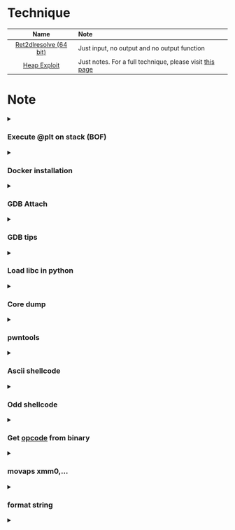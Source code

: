 # Technique

| Name | Note |
| :---: | :--- |
| [Ret2dlresolve (64 bit)](Ret2dlresolve-64bit) | Just input, no output and no output function |
| [Heap Exploit](Heap-Exploitation) | Just notes. For a full technique, please visit [this page](https://github.com/shellphish/how2heap) |

# Note

<details>
<summary><h3>Execute @plt on stack (BOF)</h3></summary>
<p>

- 32 bit:
```
payload = b'A'*<x>        # Padding
payload += p32(<@plt> / libc.sym['<function name>'])
payload += p32(<return address>)
payload += p32(<arg1>)
payload += p32(<arg2>)
...
```

- 64 bit:
```
payload = b'A'*<x>             # Padding
payload += p64(pop_rdi)
payload += p64(<arg1>)
payload += p64(pop_rsi_r15)
payload += p64(<arg2>)
payload += p64(<any byte>)     # Padding
payload += p64(@plt / libc.sym['<function name>'])
payload += p32(<return address>)
```

</p>
</details>

<details>
<summary><h3>Docker installation</h3></summary>
<p>

Install [docker](https://stackoverflow.com/questions/57025264/installing-docker-on-parrot-os) on parrot:

```
sudo apt install docker.io
```

Install [docker-compose](https://docs.docker.com/compose/install/linux/) for convinient command. If you get errot `Unable to locate package docker-compose-plugin`, please read [this blog](https://dothanhlong.org/cai-docker-compose-tren-ubuntu-linux/) to install another way

</p>
</details>

<details>
<summary><h3>GDB Attach</h3></summary>
<p>

Using [x-terminal-emulator](https://www.systutorials.com/docs/linux/man/1-x-terminal-emulator/) to create popup shell and pass command in a file.

### Intel debug

```python
def GDB():     # *NIX machine
    command = '''
    '''
    with open('/tmp/command.gdb', 'wt') as f:
        f.write(command)
    subprocess.Popen(['/usr/bin/x-terminal-emulator', '--geometry', '960x1080+960+0', '-e', 'gdb', '-p', str(p.pid), '-x', '/tmp/command.gdb'])
    input()
```

```python
def GDB():     # Wsl2
    import os
    script = '''
    #!/bin/sh

    cd <Path_to_folder_contain_running_binary>
    '''
    script += f'gdb -p {p.pid} -x /tmp/command.gdb'
    with open('/tmp/script.sh', 'w') as f: f.write(script)
    os.system("chmod +x /tmp/script.sh")

    command = '''
    '''
    with open('/tmp/command.gdb', 'w') as f: f.write(command)
    q = process(f'cmd.exe /c start C:\\Windows\\system32\\wsl.exe /tmp/script.sh'.split())
    input()
```

### Arm debug

```python
def GDB(filename, port):
    q = process(f"/usr/bin/x-terminal-emulator --geometry 960x1080+960+0 -x gdb-multiarch -q --nh -ex 'source ~/.gef-283690ae9bfcecbb3deb80cd275d327c46b276b5.py' -ex 'set architecture arm64' -ex 'file {filename}' -ex 'target remote localhost:{port}'", shell=True)


port = 1234
filename = ''
p = process(f'qemu-aarch64 -L /usr/aarch64-linux-gnu -g {port} {filename}'.split())
GDB(filename, port)
```

### Kernel debug (add before qemu command, add `-s` to qemu, using wsl2 ubuntu 20.04)

```bash
command="-nx"
command="${command} -ex 'set disassembly-flavor intel'"
command="${command} -ex 'set pagination off'"
command="${command} -ex 'set confirm off'"
command="${command} -ex 'target remote localhost:1234'"
command="${command} -ex 'display/x \$rax'"
command="${command} -ex 'display/x \$rbx'"
command="${command} -ex 'display/x \$rcx'"
command="${command} -ex 'display/x \$rdx'"
command="${command} -ex 'display/x \$rdi'"
command="${command} -ex 'display/x \$rsi'"
command="${command} -ex 'display/x \$rbp'"
command="${command} -ex 'display/x \$rsp'"
command="${command} -ex 'display/x \$r8'"
command="${command} -ex 'display/x \$r9'"
command="${command} -ex 'display/x \$r10'"
command="${command} -ex 'display/x \$r11'"
command="${command} -ex 'display/x \$r12'"
command="${command} -ex 'display/x \$r13'"
command="${command} -ex 'display/x \$r14'"
command="${command} -ex 'display/x \$r15'"
command="${command} -ex 'display/10i \$rip'"
command="${command} -ex '<addcommandhere>'"
cmd.exe /c "start <wsl2filename> run gdb $command" &
```

### Debug docker process

To debug a process from docker, add this YAML code to docker-compose.yml, the same wilth `expose` ([source](https://stackoverflow.com/questions/42029834/gdb-in-docker-container-returns-ptrace-operation-not-permitted)):

```
cap_add:
- SYS_PTRACE
```

Because my computer doesn't show pid when running container so I use the following way to debug:

```python
import subprocess
from pwn import *

def GDB():
    proc = subprocess.Popen(['ps', 'aux'], stdout=subprocess.PIPE)
    ps = proc.stdout.read().split(b'\n')
    pid = ''
    for i in ps:
        # Change the recognization here
        if b'/home/bacteria/bacteria' in i and b'timeout' not in i:
            pid = i.split()[1].decode()

    # Change command here
    command = '''
    '''
    with open('/tmp/command.gdb', 'wt') as f:
        f.write(command)

    # Need sudo permission
    subprocess.Popen(['sudo', '/usr/bin/x-terminal-emulator', '--geometry', '960x1080+960+0', '-e', 'gdb', '-p', pid, '-x', '/tmp/command.gdb'])
    input()     # input() to make program wait with gdb
```

</p>
</details>

<details>
<summary><h3>GDB tips</h3></summary>
<p>

### Show data when stop

You can read [this blog](https://www.cse.unsw.edu.au/~learn/debugging/modules/gdb_watch_display/) for example.

- watch

```gdb
(gdb) watch <variable_name>
(gdb) info breakpoints    # Viewing both breakpoint and watchpoint
(gdb) disable <watchpoint_number>
```

- display

```gdb
# display <expression/variable_name>
(gdb) display $rax

# display/fmt <expression/variable_name>
(gdb) display/x $rax    # display as hex format

# info display
# delete display <display_number>
(gdb) delete display 1
```

### Disable "Type return to continue..."

I got it from https://stackoverflow.com/questions/28815621/how-to-disable-type-return-to-continue-or-q-return-to-quit-in-gdb

```
(gdb) set pagination off
```

### Disable "Quit anyway?..."

I got it from https://stackoverflow.com/questions/4355978/get-rid-of-quit-anyway-prompt-using-gdb-just-kill-the-process-and-quit

```
(gdb) set confirm off
```

### Reload libc symbol

I found [this blog](http://www.qnx.com/developers/docs/qnxcar2/index.jsp?topic=%2Fcom.qnx.doc.neutrino.prog%2Ftopic%2Fusing_gdb_SharedLibraries.html) with a few commands but the one we will use to reload symbol of libc is:

```gdb
set solib-search-path <path>
```

When run that command with the `<path>` is where the libc (which has symbol) is stored. For example, if the libc is in `/home/user/test` but the gdb path is `/mnt/d/wsl2` and libc doesn't show any symbols, we can run:

```gdb
set solib-search-path /home/user/test
```

The symbol will be loaded!

### Other tips

- `r < <()` can input null byte, `r <<<$()` cannot.

- `flag +/-ZERO` to set or remove flag.

</p>
</details>

<details>
<summary><h3>Load libc in python</h3></summary>
<p>

```python
from ctypes import*

# Load glibc chạy chung với chương trình
glibc = cdll.LoadLibrary('./libc6_2.27-3ubuntu1.4_amd64.so')

# Tạo seed rand với seed bằng time(null)
glibc.srand(glibc.time(None))

# Lấy giá trị random
val = glibc.rand()

print(hex(val))
```

</p>
</details>

<details>
<summary><h3>Core dump</h3></summary>
<p>

To check if core dump is enable or not, run `ulimit -a` and check the line `-c: core file size`

![](images/ulimit-show.png)

String `unlimited` is what we want. If it's not that string, you will want to change back to unlimited with this command:

```bash
ulimit -c unlimited
```

But that is just ulimit soft, which means ulimit just affect current session, current terminal, not the next time. If you want to set it hard, you would like to edit the file `/etc/security/limits.conf` by adding the following line with chosen user:

```
<user>      hard    core        ulimited
```

Now the core dump will be generated when a program get segfault. If you want to know where the core file is saved, run this command to show the default core place:

```bash
cat /proc/sys/kernel/core_pattern
```

Want to debug with that core file? Run these commands:

```bash
gdb <executable file>
...
(gdb) core <core-file>
```

Most useful commands are:

- `bt` (backtrace)
- `info locals` (show values of local variables)
- `info registers` (show values of local variables)
- `frame X` (show values of local variables)
- `up` and `down` (navigate in the stack frame (call chain))

If you want to analyze core file with pwntools, see the session [pwntools](https://github.com/nhtri2003gmail/CTFNote#pwntools) below.

**Reference:**

- https://stackoverflow.com/a/54943610
- https://linuxhint.com/increase-open-file-limit-ubuntu/

</p>
</details>

<details>
<summary><h3>pwntools</h3></summary>
<p>

- Get child pid (way 1): 
```
import os
from pwn import *

p = process(<Some Program>)
child_pid = pwnlib.util.proc.children(os.getpid())[0]
print(child_pid)
```

- Get child pid (way 2):
```
from pwn import *

p = process(<Some Program>)
print(pidof(p))
```

- Get child pid (way 3):
```
from pwn import *

p = process(<Some Program>)
print(p.pid)
```

- ARGS:

```
from pwn import *

# print(args.<ANY NAME IN CAPITAL>)
print(args.MYNAME)
print(args.MYAGE)
```
--> `python run.py MYNAME=Johnathan MYAGE=20`

- [Core](https://docs.pwntools.com/en/stable/elf/corefile.html) file:

```
from pwn import *

p = process('<File>')

p.sendline(b'A'*500)
p.wait()     # Wait until it crash. Core file will be made after crash.
             # If it doesn't crash, check manually to make sure it crash

core = Coredump('./core')

# Read number of data from the specified address
print(core.read(<some address>, <number of byte read>))     # Return byte

# Read until null byte
print(core.string(<some address>))
```

</p>
</details>

<details>
<summary><h3>Ascii shellcode</h3></summary>
<p>

https://blackcloud.me/Linux-shellcode-alphanumeric/

https://nets.ec/Ascii_shellcode

https://github.com/VincentDary/PolyAsciiShellGen

Some special assembly code:

```as
34 30                   xor    al,0x30                : ✓
80 f3 30                xor    bl,0x30                : ✘
80 f1 30                xor    cl,0x30                : ✘
80 f2 30                xor    dl,0x30                : ✘

66 35 30 30             xor    ax,0x3030              : ✓
66 81 f3 30 30          xor    bx,0x3030              : ✘
66 81 f1 30 30          xor    cx,0x3030              : ✘
66 81 f2 30 30          xor    dx,0x3030              : ✘

31 58 20                xor    [eax+0x20],ebx         : ✓
66 31 58 20             xor    [eax+0x20],bx          : ✓
30 78 20                xor    [eax+0x20],bh          : ✓
30 58 20                xor    [eax+0x20],bl          : ✓

You can change between eax, ebx, ecx or edx for both 2 operands for 4 instruction above.

31 44 24 40             xor    [esp+0x40],eax         : ✓ / ✘ (depends)
66 31 44 24 40          xor    [esp+0x40],ax          : ✓ / ✘ (depends)
30 64 24 40             xor    [esp+0x40],ah          : ✓ / ✘ (depends)
30 44 24 40             xor    [esp+0x40],al          : ✓ / ✘ (depends)

6a 30                   push   0x30                   : ✓
68 31 30 00 00          push   0x3031                 : ✓
68 32 31 30 00          push   0x303132               : ✓
68 33 32 31 30          push   0x30313233             : ✓
```

</p>
</details>

<details>
<summary><h3>Odd shellcode</h3></summary>
<p>

https://ctftime.org/writeup/34832

https://marcosvalle.github.io/re/exploit/2018/09/02/odd-even-encoder.html

Some special assembly code:

```as
01 c3                   add    ebx,eax
01 db                   add    ebx,ebx
01 cb                   add    ebx,ecx
01 d3                   add    ebx,edx
01 fb                   add    ebx,edi
01 f3                   add    ebx,esi
01 eb                   add    ebx,ebp
01 e3                   add    ebx,esp
01 c1                   add    ecx,eax
01 d9                   add    ecx,ebx
01 c9                   add    ecx,ecx
01 d1                   add    ecx,edx
01 f9                   add    ecx,edi
01 f1                   add    ecx,esi
01 e9                   add    ecx,ebp
01 e1                   add    ecx,esp
01 c7                   add    edi,eax
01 df                   add    edi,ebx
01 cf                   add    edi,ecx
01 d7                   add    edi,edx
01 ff                   add    edi,edi
01 f7                   add    edi,esi
01 ef                   add    edi,ebp
01 e7                   add    edi,esp
01 c5                   add    ebp,eax
01 dd                   add    ebp,ebx
01 cd                   add    ebp,ecx
01 d5                   add    ebp,edx
01 fd                   add    ebp,edi
01 f5                   add    ebp,esi
01 ed                   add    ebp,ebp
01 e5                   add    ebp,esp
49 01 c1                add    r9,rax
49 01 d9                add    r9,rbx
49 01 c9                add    r9,rcx
49 01 d1                add    r9,rdx
49 01 f9                add    r9,rdi
49 01 f1                add    r9,rsi
49 01 e9                add    r9,rbp
49 01 e1                add    r9,rsp
4d 01 c1                add    r9,r8
4d 01 c9                add    r9,r9
4d 01 d1                add    r9,r10
4d 01 d9                add    r9,r11
4d 01 e1                add    r9,r12
4d 01 e9                add    r9,r13
4d 01 f1                add    r9,r14
4d 01 f9                add    r9,r15
49 01 c3                add    r11,rax
49 01 db                add    r11,rbx
49 01 cb                add    r11,rcx
49 01 d3                add    r11,rdx
49 01 fb                add    r11,rdi
49 01 f3                add    r11,rsi
49 01 eb                add    r11,rbp
49 01 e3                add    r11,rsp
4d 01 c3                add    r11,r8
4d 01 cb                add    r11,r9
4d 01 d3                add    r11,r10
4d 01 db                add    r11,r11
4d 01 e3                add    r11,r12
4d 01 eb                add    r11,r13
4d 01 f3                add    r11,r14
4d 01 fb                add    r11,r15
49 01 c5                add    r13,rax
49 01 dd                add    r13,rbx
49 01 cd                add    r13,rcx
49 01 d5                add    r13,rdx
49 01 fd                add    r13,rdi
49 01 f5                add    r13,rsi
49 01 ed                add    r13,rbp
49 01 e5                add    r13,rsp
4d 01 c5                add    r13,r8
4d 01 cd                add    r13,r9
4d 01 d5                add    r13,r10
4d 01 dd                add    r13,r11
4d 01 e5                add    r13,r12
4d 01 ed                add    r13,r13
4d 01 f5                add    r13,r14
4d 01 fd                add    r13,r15
49 01 c7                add    r15,rax
49 01 df                add    r15,rbx
49 01 cf                add    r15,rcx
49 01 d7                add    r15,rdx
49 01 ff                add    r15,rdi
49 01 f7                add    r15,rsi
49 01 ef                add    r15,rbp
49 01 e7                add    r15,rsp
4d 01 c7                add    r15,r8
4d 01 cf                add    r15,r9
4d 01 d7                add    r15,r10
4d 01 df                add    r15,r11
4d 01 e7                add    r15,r12
4d 01 ef                add    r15,r13
4d 01 f7                add    r15,r14
4d 01 ff                add    r15,r15

29 c3                   sub    ebx,eax
29 db                   sub    ebx,ebx
29 cb                   sub    ebx,ecx
29 d3                   sub    ebx,edx
29 fb                   sub    ebx,edi
29 f3                   sub    ebx,esi
29 eb                   sub    ebx,ebp
29 e3                   sub    ebx,esp
29 c1                   sub    ecx,eax
29 d9                   sub    ecx,ebx
29 c9                   sub    ecx,ecx
29 d1                   sub    ecx,edx
29 f9                   sub    ecx,edi
29 f1                   sub    ecx,esi
29 e9                   sub    ecx,ebp
29 e1                   sub    ecx,esp
29 c7                   sub    edi,eax
29 df                   sub    edi,ebx
29 cf                   sub    edi,ecx
29 d7                   sub    edi,edx
29 ff                   sub    edi,edi
29 f7                   sub    edi,esi
29 ef                   sub    edi,ebp
29 e7                   sub    edi,esp
29 c5                   sub    ebp,eax
29 dd                   sub    ebp,ebx
29 cd                   sub    ebp,ecx
29 d5                   sub    ebp,edx
29 fd                   sub    ebp,edi
29 f5                   sub    ebp,esi
29 ed                   sub    ebp,ebp
29 e5                   sub    ebp,esp
49 29 c1                sub    r9,rax
49 29 d9                sub    r9,rbx
49 29 c9                sub    r9,rcx
49 29 d1                sub    r9,rdx
49 29 f9                sub    r9,rdi
49 29 f1                sub    r9,rsi
49 29 e9                sub    r9,rbp
49 29 e1                sub    r9,rsp
4d 29 c1                sub    r9,r8
4d 29 c9                sub    r9,r9
4d 29 d1                sub    r9,r10
4d 29 d9                sub    r9,r11
4d 29 e1                sub    r9,r12
4d 29 e9                sub    r9,r13
4d 29 f1                sub    r9,r14
4d 29 f9                sub    r9,r15
49 29 c3                sub    r11,rax
49 29 db                sub    r11,rbx
49 29 cb                sub    r11,rcx
49 29 d3                sub    r11,rdx
49 29 fb                sub    r11,rdi
49 29 f3                sub    r11,rsi
49 29 eb                sub    r11,rbp
49 29 e3                sub    r11,rsp
4d 29 c3                sub    r11,r8
4d 29 cb                sub    r11,r9
4d 29 d3                sub    r11,r10
4d 29 db                sub    r11,r11
4d 29 e3                sub    r11,r12
4d 29 eb                sub    r11,r13
4d 29 f3                sub    r11,r14
4d 29 fb                sub    r11,r15
49 29 c5                sub    r13,rax
49 29 dd                sub    r13,rbx
49 29 cd                sub    r13,rcx
49 29 d5                sub    r13,rdx
49 29 fd                sub    r13,rdi
49 29 f5                sub    r13,rsi
49 29 ed                sub    r13,rbp
49 29 e5                sub    r13,rsp
4d 29 c5                sub    r13,r8
4d 29 cd                sub    r13,r9
4d 29 d5                sub    r13,r10
4d 29 dd                sub    r13,r11
4d 29 e5                sub    r13,r12
4d 29 ed                sub    r13,r13
4d 29 f5                sub    r13,r14
4d 29 fd                sub    r13,r15
49 29 c7                sub    r15,rax
49 29 df                sub    r15,rbx
49 29 cf                sub    r15,rcx
49 29 d7                sub    r15,rdx
49 29 ff                sub    r15,rdi
49 29 f7                sub    r15,rsi
49 29 ef                sub    r15,rbp
49 29 e7                sub    r15,rsp
4d 29 c7                sub    r15,r8
4d 29 cf                sub    r15,r9
4d 29 d7                sub    r15,r10
4d 29 df                sub    r15,r11
4d 29 e7                sub    r15,r12
4d 29 ef                sub    r15,r13
4d 29 f7                sub    r15,r14
4d 29 ff                sub    r15,r15

ff cb                   dec    ebx
ff c9                   dec    ecx
ff cf                   dec    edi
ff cd                   dec    ebp
49 ff c9                dec    r9
49 ff cb                dec    r11
49 ff cd                dec    r13
49 ff cf                dec    r13

ff c3                   inc    ebx
ff c1                   inc    ecx
ff c7                   inc    edi
ff c5                   inc    ebp
49 ff c1                inc    r9
49 ff c3                inc    r11
49 ff c5                inc    r13
49 ff c7                inc    r13

49 8d 01                lea    rax,[r9]
49 8d 03                lea    rax,[r11]
49 8d 07                lea    rax,[r15]
49 8d 19                lea    rbx,[r9]
49 8d 1b                lea    rbx,[r11]
49 8d 1f                lea    rbx,[r15]
49 8d 09                lea    rcx,[r9]
49 8d 0b                lea    rcx,[r11]
49 8d 0f                lea    rcx,[r15]
49 8d 11                lea    rdx,[r9]
49 8d 13                lea    rdx,[r11]
49 8d 17                lea    rdx,[r15]
49 8d 39                lea    rdi,[r9]
49 8d 3b                lea    rdi,[r11]
49 8d 3f                lea    rdi,[r15]
49 8d 31                lea    rsi,[r9]
49 8d 33                lea    rsi,[r11]
49 8d 37                lea    rsi,[r15]

89 c3                   mov    ebx,eax
89 cb                   mov    ebx,ecx
89 d3                   mov    ebx,edx
89 fb                   mov    ebx,edi
89 c1                   mov    ecx,eax
89 d9                   mov    ecx,ebx
89 d1                   mov    ecx,edx
89 f9                   mov    ecx,edi
bb 33 33 33 33          mov    ebx,0x33333333
b3 37                   mov    bl,0x37
b7 39                   mov    bh,0x39
b9 33 33 33 33          mov    ecx,0x33333333
b1 37                   mov    cl,0x37
b5 39                   mov    ch,0x39
49 8b 01                mov    rax,QWORD PTR [r9]
49 8b 03                mov    rax,QWORD PTR [r11]
49 8b 45 ff             mov    rax,QWORD PTR [r13-0x1]
49 8b 07                mov    rax,QWORD PTR [r15]
49 8b 19                mov    rbx,QWORD PTR [r9]
49 8b 1b                mov    rbx,QWORD PTR [r11]
49 8b 5d ff             mov    rbx,QWORD PTR [r13-0x1]
49 8b 1f                mov    rbx,QWORD PTR [r15]
49 8b 09                mov    rcx,QWORD PTR [r9]
49 8b 0b                mov    rcx,QWORD PTR [r11]
49 8b 4d ff             mov    rcx,QWORD PTR [r13-0x1]
49 8b 0f                mov    rcx,QWORD PTR [r15]
49 8b 11                mov    rdx,QWORD PTR [r9]
49 8b 13                mov    rdx,QWORD PTR [r11]
49 8b 55 ff             mov    rdx,QWORD PTR [r13-0x1]
49 8b 17                mov    rdx,QWORD PTR [r15]
49 8b 39                mov    rdi,QWORD PTR [r9]
49 8b 3b                mov    rdi,QWORD PTR [r11]
49 8b 7d ff             mov    rdi,QWORD PTR [r13-0x1]
49 8b 3f                mov    rdi,QWORD PTR [r15]
49 8b 31                mov    rsi,QWORD PTR [r9]
49 8b 33                mov    rsi,QWORD PTR [r11]
49 8b 75 ff             mov    rsi,QWORD PTR [r13-0x1]
49 8b 37                mov    rsi,QWORD PTR [r15]
49 8b 21                mov    rsp,QWORD PTR [r9]
49 8b 23                mov    rsp,QWORD PTR [r11]
49 8b 65 ff             mov    rsp,QWORD PTR [r13-0x1]
49 8b 27                mov    rsp,QWORD PTR [r15]
49 8b 29                mov    rbp,QWORD PTR [r9]
49 8b 2b                mov    rbp,QWORD PTR [r11]
49 8b 6d ff             mov    rbp,QWORD PTR [r13-0x1]
49 8b 2f                mov    rbp,QWORD PTR [r15]
4d 8b 01                mov    r8,QWORD PTR [r9]
4d 8b 03                mov    r8,QWORD PTR [r11]
4d 8b 45 ff             mov    r8,QWORD PTR [r13-0x1]
4d 8b 07                mov    r8,QWORD PTR [r15]
4d 8b 09                mov    r9,QWORD PTR [r9]
4d 8b 0b                mov    r9,QWORD PTR [r11]
4d 8b 4d ff             mov    r9,QWORD PTR [r13-0x1]
4d 8b 0f                mov    r9,QWORD PTR [r15]

53                      push   rbx
51                      push   rcx
57                      push   rdi
55                      push   rbp
41 51                   push   r9
41 53                   push   r11
41 55                   push   r13
41 57                   push   r15
5b                      pop    rbx
59                      pop    rcx
5f                      pop    rdi
5d                      pop    rbp
41 59                   pop    r9
41 5b                   pop    r11
41 5d                   pop    r13
41 5f                   pop    r15

c1 e3 03                shl    ebx,0x3
c1 e1 03                shl    ecx,0x3
c1 e7 03                shl    edi,0x3
c1 e5 03                shl    ebp,0x3
d3 e3                   shl    ebx,cl
d3 e1                   shl    ecx,cl
d3 e7                   shl    edi,cl
d3 e5                   shl    ebp,cl
d3 eb                   shr    ebx,cl
d3 e9                   shr    ecx,cl
d3 ef                   shr    edi,cl

35 31 31 31 31          xor    eax,0x31313131
81 f3 31 31 31 31       xor    ebx,0x31313131
81 f1 31 31 31 31       xor    ecx,0x31313131
81 f7 31 31 31 31       xor    edi,0x31313131
81 f5 31 31 31 31       xor    ebp,0x31313131
49 81 f1 31 31 31 31    xor    r9, 0x31313131
49 81 f3 31 31 31 31    xor    r11,0x31313131
49 81 f5 31 31 31 31    xor    r13,0x31313131
49 81 f7 31 31 31 31    xor    r15,0x31313131
35 ab ab ab ab          xor    eax,0xabababab
81 f3 ab ab ab ab       xor    ebx,0xabababab
81 f1 ab ab ab ab       xor    ecx,0xabababab
81 f7 ab ab ab ab       xor    edi,0xabababab
81 f5 ab ab ab ab       xor    ebp,0xabababab
83 f3 33                xor    ebx,0x33
83 f1 33                xor    ecx,0x33
83 f7 31                xor    edi,0x31
83 f5 31                xor    ebp,0x31
49 83 f1 31             xor    r9, 0x31
49 83 f3 31             xor    r11,0x31
49 83 f5 31             xor    r13,0x31
49 83 f7 31             xor    r15,0x31

67 31 43 31             xor    DWORD PTR [ebx+0x31],eax
67 31 4b 31             xor    DWORD PTR [ebx+0x31],ecx
67 31 53 31             xor    DWORD PTR [ebx+0x31],edx
67 31 41 31             xor    DWORD PTR [ecx+0x31],eax
67 31 59 31             xor    DWORD PTR [ecx+0x31],ebx
67 31 51 31             xor    DWORD PTR [ecx+0x31],edx

31 c3                   xor    ebx,eax
31 db                   xor    ebx,ebx
31 cb                   xor    ebx,ecx
31 d3                   xor    ebx,edx
31 fb                   xor    ebx,edi
31 c1                   xor    ecx,eax
31 d9                   xor    ecx,ebx
31 c9                   xor    ecx,ecx
31 d1                   xor    ecx,edx
31 f9                   xor    ecx,edi
31 c7                   xor    edi,eax
31 df                   xor    edi,ebx
31 cf                   xor    edi,ecx
31 d7                   xor    edi,edx
31 ff                   xor    edi,edi
49 31 e1                xor    r9,rsp
49 31 e3                xor    r11,rsp
49 31 e5                xor    r13,rsp
49 31 e7                xor    r15,rsp

93                      xchg   ebx,eax
87 cb                   xchg   ebx,ecx
87 db                   xchg   ebx,ebx
87 d3                   xchg   ebx,edx
87 fb                   xchg   ebx,edi
87 f3                   xchg   ebx,esi
87 eb                   xchg   ebx,ebp
87 e3                   xchg   ebx,esp
91                      xchg   ecx,eax
87 d9                   xchg   ecx,ebx
87 c9                   xchg   ecx,ecx
87 d1                   xchg   ecx,edx
87 f9                   xchg   ecx,edi
87 f1                   xchg   ecx,esi
97                      xchg   edi,eax
87 df                   xchg   edi,ebx
87 cf                   xchg   edi,ecx
87 d7                   xchg   edi,edx

49 91                   xchg   rax,r9
49 93                   xchg   rax,r11
49 95                   xchg   rax,r13
49 97                   xchg   rax,r15
49 87 d9                xchg   r9,rbx
49 87 c9                xchg   r9,rcx
49 87 d1                xchg   r9,rdx
49 87 f1                xchg   r9,rsi
49 87 f9                xchg   r9,rdi
49 87 e9                xchg   r9,rbp
49 87 e1                xchg   r9,rsp
4d 87 c1                xchg   r9,r8
4d 87 c9                xchg   r9,r9
4d 87 d1                xchg   r9,r10
4d 87 d9                xchg   r9,r11
4d 87 e1                xchg   r9,r12
4d 87 e9                xchg   r9,r13
4d 87 f1                xchg   r9,r14
4d 87 f9                xchg   r9,r15

c3                      ret
c9                      leave

0f 05                   syscall
```

</p>
</details>

<details>
<summary><h3>Get <a href="https://www.commandlinefu.com/commands/view/6051/get-all-shellcode-on-binary-file-from-objdump">opcode</a> from binary</h3></summary>
<p>

```
objdump -d <Name of program>|grep '[0-9a-f]:'|grep -v 'file'|cut -f2 -d:|cut -f1-6 -d' '|tr -s ' '|tr '\t' ' '|sed 's/\ $//g'|sed 's/\ /\\x/g'|paste -d '' -s |sed 's/^/"/'|sed 's/$/"/g'
```

</p>
</details>

<details>
<summary><h3>movaps xmm0,... </h3></summary>
<p>

- rsp (esp) address must end with byte 0x00, 0x10, 0x20, 0x30... or it will cause error.</br>
Ex: if rsp address end with 0xe8 --> segfault.

</p>
</details>

<details>
<summary><h3>format string </h3></summary>
<p>

- `%p%p%p%n` will write and access easily.
- `%4$n` will write but cannot access.
- Payload should have `%c` instead `%x` to make sure it write a byte, **not** a random byte on stack.
- Enter `.` to `scanf()` with number format (`%d`, `%u`, `%ld`...) won't enter new value to var.
- `%*` works as `%d` and will print first 4 bytes
- `%*<k>$` works as `%<k>$d`
- `%*<k>$c` will be the pad of ` ` with the size that `%<k>c` point to
- `%.*<k>$c` will be the pad of `0` with the size that `%<k>$c` point to
- Format string can be use to modify and read data at the same time just in case you don't use the short format (`%<k>$c`), use the plain format instead (`%p`, `%n`, `%s`, `%c`).
    - Example: `%c%c%c%c%1234c%hn%6$s` to change address and read from that changed address

</p>
</details>

<details>
    <summary></summary>

<p>

Canary mode:
- `-fno-stack-protector`: No canary
- `-fstack-protector`: Turn on canary of a function when local buffer is < 8 bytes
- `--param ssp-buffer-size=<k>`: Used with `-fstack-protector` to specify if local buffer larger than `<k>` bytes, then add canary to that function
- `-fstack-full-protector` (default): Turn on canary for all functions

No RelRO: `-z norelro`

No NX: `-z execstack`

No pie: `-no-pie`

Static built: `-static`

Write seccomp rule: https://blog.yadutaf.fr/2014/05/29/introduction-to-seccomp-bpf-linux-syscall-filter/


</p>
</details>